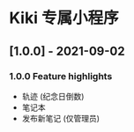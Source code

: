 # Kiki 专属小程序

## [1.0.0] - 2021-09-02

### 1.0.0 Feature highlights

* 轨迹 (纪念日倒数)
* 笔记本
* 发布新笔记 (仅管理员)